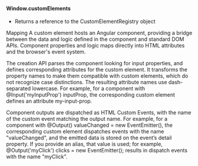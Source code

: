
#### Window.customElements
- Returns a reference to the CustomElementRegistry object

Mapping
A custom element hosts an Angular component, providing a bridge between the data and logic defined in the component and standard DOM APIs. Component properties and logic maps directly into HTML attributes and the browser's event system.

The creation API parses the component looking for input properties, and defines corresponding attributes for the custom element. It transforms the property names to make them compatible with custom elements, which do not recognize case distinctions. The resulting attribute names use dash-separated lowercase. For example, for a component with @Input('myInputProp') inputProp, the corresponding custom element defines an attribute my-input-prop.

Component outputs are dispatched as HTML Custom Events, with the name of the custom event matching the output name. For example, for a component with @Output() valueChanged = new EventEmitter(), the corresponding custom element dispatches events with the name "valueChanged", and the emitted data is stored on the event’s detail property. If you provide an alias, that value is used; for example, @Output('myClick') clicks = new EventEmitter<string>(); results in dispatch events with the name "myClick".
